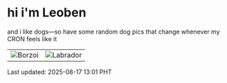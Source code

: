 # hi i'm Leoben

and i like dogs—so have some random dog pics that change whenever my CRON feels like it

|  |  |
|--------|----------|
| ![Borzoi](https://random-dog-vercel.vercel.app/api/random-borzoi?v=1755406860) | ![Labrador](https://random-dog-vercel.vercel.app/api/random-labrador?v=1755406860) |

Last updated: 2025-08-17 13:01 PHT
